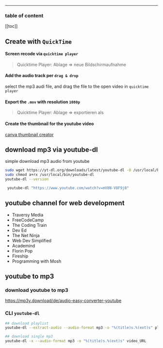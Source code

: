 <div align="center">
  <span class="iconify" data-icon="ant-design:youtube-outlined" data-inline="false" width="100"></span>
</div>

---

<h3>table of content</h3>

[[toc]]

## Create with `QuickTime`

####  Screen recode via `quicktime player`
> Quicktime Player: Ablage => neue Bildschirmaufnahme

####  Add the audio track per `drag & drop`
select the mp3 audi file, and drag the file to the open video in `quicktime player`

####  Export the `.mov` with resolution `1080p`
> Quicktime Player: Ablage => exportieren als

####  Create the thumbnail for the youtube video
[canva thumbnail creator](https://www.canva.com/folder/all-designs)


## download mp3 via youtube-dl
simple download mp3 audio from youtube
```bash
sudo wget https://yt-dl.org/downloads/latest/youtube-dl -O /usr/local/bin/youtube-dl
sudo chmod a+rx /usr/local/bin/youtube-dl
youtube-dl --version
```

```bash
 youtube-dl "https://www.youtube.com/watch?v=mV8N-V8F9j8" 
```
## youtube channel for web development
- Traversy Media
- FreeCodeCamp
- The Coding Train
- Dev Ed
- The Net Ninja
- Web Dev Simplified
- Academind
- Florin Pop
- Fireship
- Programming with Mosh
 
 ## youtube to mp3
 ### download youtube to mp3
 <https://mp3y.download/de/audio-easy-converter-youtube>

### CLI `youtube-dl` 
```bash
## download playlist
youtube-dl --extract-audio --audio-format mp3 -o "%(title)s.%(ext)s" playlist_URL 

## download single mp3
youtube-dl -x --audio-format mp3 -o "%(title)s.%(ext)s" video_URL
```
